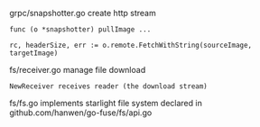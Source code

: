 grpc/snapshotter.go
create http stream
```
func (o *snapshotter) pullImage ...

rc, headerSize, err := o.remote.FetchWithString(sourceImage, targetImage)
```

fs/receiver.go
manage file download
```
NewReceiver receives reader (the download stream)
```

fs/fs.go
implements starlight file system
declared in github.com/hanwen/go-fuse/fs/api.go
